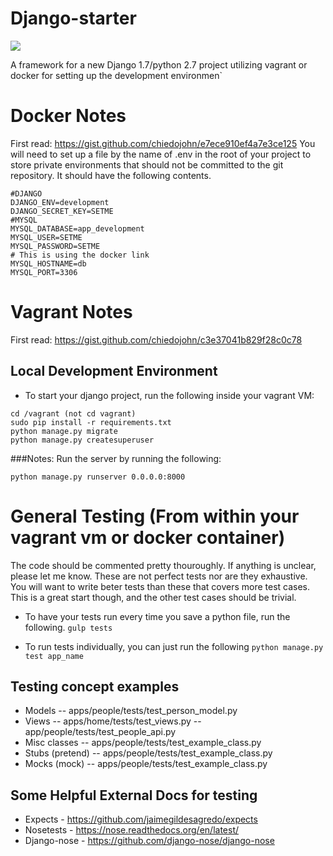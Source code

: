 Django-starter
=========
<img src="https://travis-ci.org/chiedojohn/django-starter.svg?branch=master" />

A framework for a new Django 1.7/python 2.7 project utilizing vagrant or docker for setting up the development environmen`

Docker Notes
====================
First read: https://gist.github.com/chiedojohn/e7ece910ef4a7e3ce125
You will need to set up a file by the name of .env in the root of your project to store private environments that should not be committed to the git repository. It should have the following contents.
```
#DJANGO
DJANGO_ENV=development
DJANGO_SECRET_KEY=SETME
#MYSQL
MYSQL_DATABASE=app_development
MYSQL_USER=SETME
MYSQL_PASSWORD=SETME
# This is using the docker link
MYSQL_HOSTNAME=db
MYSQL_PORT=3306
```

Vagrant Notes
====================
First read: https://gist.github.com/chiedojohn/c3e37041b829f28c0c78

Local Development Environment
----------
- To start your django project, run the following inside your vagrant VM:
```
cd /vagrant (not cd vagrant)
sudo pip install -r requirements.txt
python manage.py migrate
python manage.py createsuperuser
```

###Notes:
Run the server by running the following: 
```
python manage.py runserver 0.0.0.0:8000
```

General Testing (From within your vagrant vm or docker container)
=====================
The code should be commented pretty thouroughly. If anything is unclear, please let me know. These are not perfect tests nor are they exhaustive. You will want to write beter tests than these that covers more test cases. This is a great start though, and the other test cases should be trivial.

- To have your tests run every time you save a python file, run the following.
```gulp tests```

- To run tests individually, you can just run the following
```python manage.py test app_name```

Testing concept examples
-------------------
- Models
-- apps/people/tests/test_person_model.py
- Views
-- apps/home/tests/test_views.py
-- app/people/tests/test_people_api.py
- Misc classes
-- apps/people/tests/test_example_class.py
- Stubs (pretend)
-- apps/people/tests/test_example_class.py
- Mocks (mock)
-- apps/people/tests/test_example_class.py

Some Helpful External Docs for testing
-----------
- Expects - https://github.com/jaimegildesagredo/expects
- Nosetests - https://nose.readthedocs.org/en/latest/
- Django-nose - https://github.com/django-nose/django-nose


